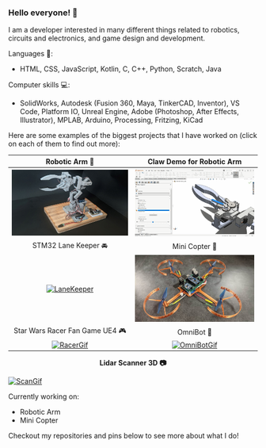 ### Hello everyone! 👋
I am a developer interested in many different things related to robotics, circuits and electronics, and game design and development. 

Languages 📙:
- HTML, CSS, JavaScript, Kotlin, C, C++, Python, Scratch, Java

Computer skills 💻:
- SolidWorks, Autodesk (Fusion 360, Maya, TinkerCAD, Inventor), VS Code, Platform IO, Unreal Engine, Adobe (Photoshop, After Effects, Illustrator), MPLAB, Arduino, Processing, Fritzing, KiCad

Here are some examples of the biggest projects that I have worked on (click on each of them to find out more):

| Robotic Arm 💪 | Claw Demo for Robotic Arm |
| :---: | :---: |
| [![RoboticArm](./Pictures/RobotArmPic0.jpg)](https://github.com/AshishA26/Robotic-Arm)  | [![ClawDemoGif](./Pictures/ClawDemo.gif)](https://github.com/AshishA26/Robotic-Arm) |
| STM32 Lane Keeper 🚘 | Mini Copter 🚁 |
| [![LaneKeeper](./Pictures/LaneKeeperGif2.gif)](https://github.com/AshishA26/STM32-LaneKeeper)  | [![MiniCopter](./Pictures/CopterPic0.jpg)](https://github.com/AshishA26/MiniCopter) |
| Star Wars Racer Fan Game UE4 🎮 | OmniBot 🚗 |
| [![RacerGif](./Pictures/Final_Gif.gif)](https://github.com/AshishA26/StarWars-Episode-1-Racer-Fan-Game)  | [![OmniBotGif](./Pictures/ParallelPark.gif)](https://github.com/AshishA26/OmniBot) |

<p align="center">
    <strong>Lidar Scanner 3D 📷 </strong>
</p>

[![ScanGif](./Pictures/ScanningGif.gif)](https://github.com/AshishA26/LidarScanner3D)

Currently working on:
- Robotic Arm
- Mini Copter

Checkout my repositories and pins below to see more about what I do!


<!--
**AshishA26/AshishA26** is a ✨ _special_ ✨ repository because its `README.md` (this file) appears on your GitHub profile.

Here are some ideas to get you started:

- 🔭 I’m currently working on ...
- 🌱 I’m currently learning ...
- 👯 I’m looking to collaborate on ...
- 🤔 I’m looking for help with ...
- 💬 Ask me about ...
- 📫 How to reach me: ...
- 😄 Pronouns: ...
- ⚡ Fun fact: ...
-->
